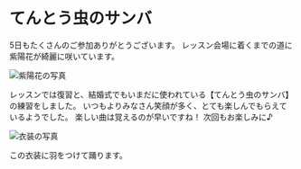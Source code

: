 # てんとう虫のサンバ

5日もたくさんのご参加ありがとうございます。
レッスン会場に着くまでの道に紫陽花が綺麗に咲いています。

![紫陽花の写真](https://storage.googleapis.com/smile-blog/2024-06-05/IMG_3988.jpg)

レッスンでは復習と、結婚式でもいまだに使われている【てんとう虫のサンバ】の練習をしました。
いつもよりみなさん笑顔が多く、とても楽しんでもらえているようでした。
楽しい曲は覚えるのが早いですね！
次回もお楽しみに♪

![衣装の写真](https://storage.googleapis.com/smile-blog/2024-06-05/IMG_3989.jpg)

この衣装に羽をつけて踊ります。
